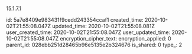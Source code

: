 15.1.7.1

id: 5a7e8409e983431f9cedd243354ccaf1
created_time: 2020-10-02T21:55:08.047Z
updated_time: 2020-10-02T21:55:08.081Z
user_created_time: 2020-10-02T21:55:08.047Z
user_updated_time: 2020-10-02T21:55:08.047Z
encryption_cipher_text: 
encryption_applied: 0
parent_id: 028ebb251d28465b96e5135e2b324676
is_shared: 0
type_: 2